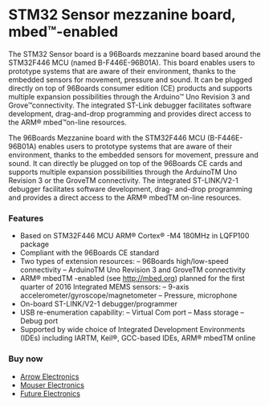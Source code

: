<!--
---
name: STM32 Sensor mezzanine board, mbed™-enabled
class: board
type: Mezzanine
description: Mezzanine board based around the STM32F446 MCU (named B-F446E-96B01A)
url: https://www.96boards.org/product/stm32/
github: https://github.com/96boards/documentation/tree/master/mezzanine/stm32
buy: http://linaro.co/stm32arrow
image: 'stm32-sensor-mezzanine-board.png'
pincount: 40
eeprom: no
power:
  '35':
  '37':
ground:
  '1':
  '2':
  '39':
  '40':
pin:
  '15':
    mode: i2c
  '17':
    mode: i2c
  '19':
    mode: i2c
  '21':
    mode: i2c
  '3':
    mode: uart
  '5':
    mode: uart
  '7':
    mode: uart
  '9':
    mode: uart
  '11':
    mode: uart
  '13':
    mode: uart
  '23':
    mode: gpio
  '24':
    mode: gpio
  '25':
    mode: gpio
  '26':
    mode: gpio
  '27':
    mode: gpio
  '28':
    mode: gpio
  '29':
    mode: gpio
  '30':
    mode: gpio
  '31':
    mode: gpio
  '32':
    mode: gpio
  '33':
    mode: gpio
  '34':
    mode: gpio
  '8':
    mode: spi
  '10':
    mode: spi
  '12':
    mode: spi
  '14':
    mode: spi


-->


# STM32 Sensor mezzanine board, mbed™-enabled

The STM32 Sensor board is a 96Boards mezzanine board based around the STM32F446 MCU (named B-F446E-96B01A). This board enables users to prototype systems that are aware of their environment, thanks to the embedded sensors for movement, pressure and sound. It can be plugged directly on top of 96Boards consumer edition (CE) products and supports multiple expansion possibilities through the Arduino™ Uno Revision 3 and Grove™connectivity. The integrated ST-Link debugger facilitates software development, drag-and-drop programming and provides direct access to the ARM® mbed™on-line resources.

The 96Boards Mezzanine board with the STM32F446 MCU (B-F446E-96B01A) enables users to prototype systems that are aware of their environment, thanks to the embedded sensors for movement, pressure and sound. It can directly be plugged on top of the 96Boards CE cards and supports multiple expansion possibilities through the ArduinoTM Uno Revision 3 or the GroveTM connectivity. The integrated ST-LINK/V2-1 debugger facilitates software development, drag- and-drop programming and provides a direct access to the ARM® mbedTM on-line resources.

### Features

- Based on STM32F446 MCU ARM® Cortex® -M4 180MHz in LQFP100 package
- Compliant with the 96Boards CE standard
- Two types of extension resources: – 96Boards high/low-speed connectivity – ArduinoTM Uno Revision 3 and GroveTM connectivity
- ARM® mbedTM -enabled (see http://mbed.org) planned for the first quarter of 2016
Integrated MEMS sensors: – 9-axis accelerometer/gyroscope/magnetometer – Pressure, microphone
- On-board ST-LINK/V2-1 debugger/programmer
- USB re-enumeration capability: – Virtual Com port – Mass storage – Debug port
- Supported by wide choice of Integrated Development Environments (IDEs) including IARTM, Keil®, GCC-based IDEs, ARM® mbedTM online

### Buy now
- [Arrow Electronics](http://linaro.co/stm32arrow)
- [Mouser Electronics](http://linaro.co/stm32mouser)
- [Future Electronics](http://linaro.co/stm32futureelectronics)
